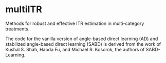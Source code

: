 # multiITR
Methods for robust and effective ITR estimation in multi-category treatments.

The code for the vanilla version of angle-based direct learning (AD) and stabilized angle-based direct learning (SABD) is derived from the work of Kushal S. Shah, Haoda Fu, and Michael R. Kosorok, the authors of SABD-Learning.
